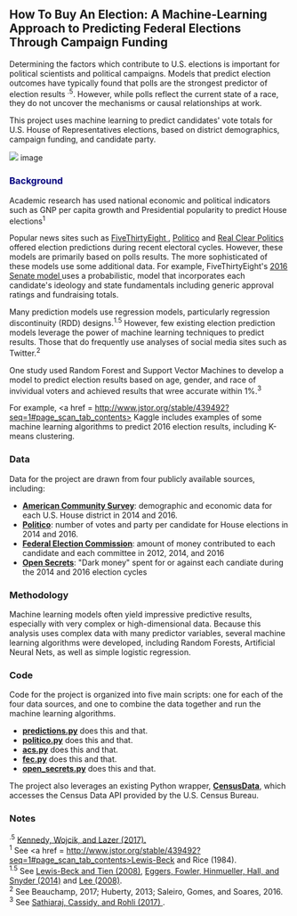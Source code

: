 ## How To Buy An Election: A Machine-Learning Approach to Predicting Federal Elections Through Campaign Funding

Determining the factors which contribute to U.S. elections is important for political scientists and political campaigns. Models that predict election outcomes have typically found that polls are the strongest predictor of election results <sup>.5</sup>. However, while polls reflect the current state of a race, they do not uncover the mechanisms or causal relationships at work.

This project uses machine learning to predict candidates' vote totals for U.S. House of Representatives elections, based on district demographics, campaign funding, and candidate party.

<img src = https://commons.wikimedia.org/wiki/File:1988_US_House_Election_Map.png> image </image>

### <span style="color:navy">Background</span>

Academic research has used national economic and political indicators such as GNP per capita growth and Presidential popularity to predict House elections<sup>1</sup>

Popular news sites such as  <a href = https://projects.fivethirtyeight.com/congress-generic-ballot-polls/> FiveThirtyEight </a>, <a href = https://www.politico.com/news/2018-house-elections>Politico</a> and <a href = https://www.realclearpolitics.com/epolls/writeup/battle_for_the_house_of_representatives-51.html>Real Clear Politics</a> offered election predictions during recent electoral cycles. However, these models are primarily based on polls results. The more sophisticated of these models use some additional data. For example, FiveThirtyEight's <a href = https://projects.fivethirtyeight.com/2016-election-forecast/senate/>2016 Senate model </a>uses a probabilistic, model that incorporates each candidate's ideology and state fundamentals including generic approval ratings and fundraising totals.

Many prediction models use regression models, particularly regression discontinuity (RDD) designs.<sup>1.5</sup> However, few existing election prediction models leverage the power of machine learning techniques to predict results. Those that do frequently use analyses of social media sites such as Twitter.<sup>2</sup>

One study used Random Forest and Support Vector Machines to develop a model to predict election results based on age, gender, and race of invividual voters and achieved results that wree accurate within 1%.<sup>3</sup>

For example, <a href = http://www.jstor.org/stable/439492?seq=1#page_scan_tab_contents> </a>Kaggle</a> includes examples of some machine learning algorithms to predict 2016 election results, including K-means clustering.

### Data

Data for the project are drawn from four publicly available sources, including:
  * <a href = https://www.census.gov/programs-surveys/acs/><b>American Community Survey</b></a>: demographic and economic data for each U.S. House district in 2014 and 2016.
  * <a href=politico.com><b>Politico</b></a>: number of votes and party per candidate for House elections in 2014 and 2016.
  * <a href="fec.gov"><b>Federal Election Commission</b></a>:
  amount of money contributed to each candidate and each committee in 2012, 2014, and 2016
  * <a href="www.opensecrets.org"><b>Open Secrets</b></a>: "Dark money" spent for or against each candiate during the 2014 and 2016 election cycles

### Methodology

Machine learning models often yield impressive predictive results, especially with very complex or high-dimensional data. Because this analysis uses complex data with many predictor variables, several machine learning algorithms were developed, including Random Forests, Artificial Neural Nets, as well as simple logistic regression.

### Code

Code for the project is organized into five main scripts: one for each of the four data sources, and one to combine the data together and run the machine learning algorithms.
* <a href = "https://github.com/AndrewBrodsky/election_predictions/blob/master/predictions.py"> <b>predictions.py</b></a> does this and that.
* <a href = "https://github.com/AndrewBrodsky/election_predictions/blob/master/politico.py"> <b>politico.py</b></a> does this and that.
* <a href = "https://github.com/AndrewBrodsky/election_predictions/blob/master/acs.py"> <b>acs.py</b></a> does this and that.
* <a href = "https://github.com/AndrewBrodsky/election_predictions/blob/master/fec.py"> <b>fec.py</b></a> does this and that.
* <a href = "https://github.com/AndrewBrodsky/election_predictions/blob/master/open_secrets.py"> <b>open_secrets.py</b></a> does this and that.





The project also leverages an existing Python wrapper, <a href = "https://jtleider.github.io/censusdata/"> <b>CensusData</b></a>, which accesses the Census Data API provided by the U.S. Census Bureau.




### Notes

<sup>.5</sup> <a href = http://science.sciencemag.org/content/355/6324/515>Kennedy, Wojcik, and Lazer (2017).</a><br>
<sup>1</sup> See <a href = http://www.jstor.org/stable/439492?seq=1#page_scan_tab_contents>Lewis-Beck and Rice (1984)</a>.<br>
<sup>1.5</sup> See <a href = https://www.sciencedirect.com/science/article/pii/S0169207008000289>Lewis-Beck and Tien (2008),<a> <a href= https://onlinelibrary.wiley.com/doi/full/10.1111/ajps.12127> Eggers, Fowler, Hinmueller, Hall, and Snyder (2014)</a> and <a href = https://www.sciencedirect.com/science/article/pii/S0304407607001121>Lee (2008)</a>.<br>
<sup>2</sup> See Beauchamp, 2017; Huberty, 2013; Saleiro, Gomes, and Soares, 2016.<br>
<sup>3</sup> See <a href = https://www.liebertpub.com/doi/full/10.1089/big.2017.0047> Sathiaraj, Cassidy, and Rohli (2017) </a>.
